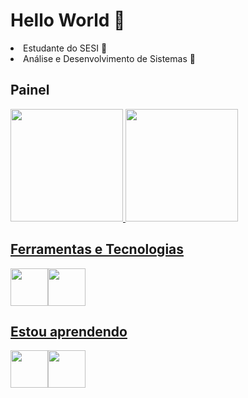 

<!--
**NathanFerrerira/NathanFerrerira** is a ✨ _special_ ✨ repository because its `README.md` (this file) appears on your GitHub profile.

Here are some ideas to get you started:

- 🔭 I’m currently working on ...
- 🌱 I’m currently learning ...
- 👯 I’m looking to collaborate on ...
- 🤔 I’m looking for help with ...
- 💬 Ask me about ...
- 📫 How to reach me: ...
- 😄 Pronouns: ...
- ⚡ Fun fact: ...
-->
<head>
</head>
<body>
<h1> Hello World 💖</h1>
 
<li>Estudante do SESI 📖</li>
<li>Análise e Desenvolvimento de Sistemas 🥵</li>
 
## Painel

<div> 
<a href="https://github.com/NathanFerrerira"> 
<img height="180em" src="https://github-readme-stats.vercel.app/api/top-langs/?username=NathanFerrerira&layout=compact&langs_count=7&theme=dracula"/> 
<img height="180em" src="https://github-readme-stats.vercel.app/api?username=NathanFerrerira&show_icons=true&theme=dracula&include_all_commits=true&count_private=true"/> 
</div>

 
## Ferramentas e Tecnologias
 
<img src="https://cdn.jsdelivr.net/gh/devicons/devicon/icons/github/github-original-wordmark.svg" width="60" height="60"/><img src="https://cdn.jsdelivr.net/gh/devicons/devicon/icons/vscode/vscode-original.svg" width="60" height="60" />
          
 
## Estou aprendendo
 <img src="https://cdn.jsdelivr.net/gh/devicons/devicon/icons/html5/html5-original.svg" width="60" height="60"/><img src="https://cdn.jsdelivr.net/gh/devicons/devicon/icons/css3/css3-original.svg" width="60" height="60" />
   
   


             
          
          
   
          


